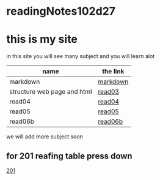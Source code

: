 # readingNotes102d27
# this is my site
in this site you will see many  subject 
and you will learn alot

name | the link
------------ | ------------
markdown |  [markdown](https://adyhariri.github.io/readingNotes102d27/lab01b)
structure web page and html | [read03](read03)
read04 | [read04](read04)
read05 | [read05](read05)
read06b| [read06b](read06b)

we will add more subject soon


## for 201 reafing table press down

[201](201/readme)
